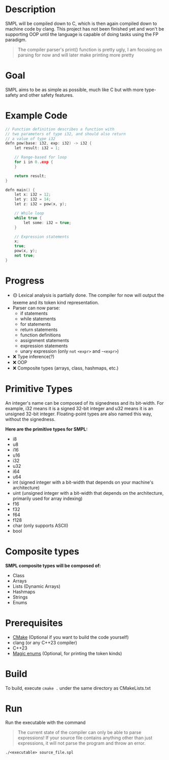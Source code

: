 # Description
SMPL will be compiled down to C, which is then again compiled down to machine code by clang.
This project has not been finished yet and won't be supporting OOP until the language is capable of doing tasks using the FP paradigm.

> The compiler parser's print() function is pretty ugly, I am focusing on parsing for now and will later make printing more pretty

# Goal
SMPL aims to be as simple as possible, much like C but with more type-safety and other safety features.
# Example Code
``` C++
// Function definition describes a function with
// two parameters of type i32, and should also return
// a value of type i32
defn pow(base: i32, exp: i32) -> i32 {
    let result: i32 = 1;

    // Range-based for loop
    for i in 0..exp {
    }

    return result;
}

defn main() {
    let x: i32 = 12;
    let y: i32 = 14;
    let z: i32 = pow(x, y);

    // While loop
    while true {
        let some: i32 = true;
    }

    // Expression statements
    x;
    true;
    pow(x, y);
    not true;
}
```
# Progress
- 🟡 Lexical analysis is partially done. The compiler for now will output the lexeme and its token kind representation.
- Parser can now parse:
    - if statements
    - while statements
    - for statements
    - return statements
    - function definitions
    - assignment statements
    - expression statements
    - unary expression (only `not` `<expr>` and -`<expr>`)
- ❌ Type inference(?)
- ❌ OOP
- ❌ Composite types (arrays, class, hashmaps, etc.)

# Primitive Types
An integer's name can be composed of its signedness and its bit-width. For example, i32 means it is a signed 32-bit integer and u32 means it is an unsigned 32-bit integer.
Floating-point types are also named this way, without the signedness.

**Here are the primitive types for SMPL:**
- i8
- u8
- i16
- u16
- i32
- u32
- i64
- u64
- int (signed integer with a bit-width that depends on your machine's architecture)
- uint (unsigned integer with a bit-width that depends on the architecture, primarily used for array indexing)
- f16
- f32
- f64
- f128
- char (only supports ASCII)
- bool
# Composite types
**SMPL composite types will be composed of:**
- Class
- Arrays
- Lists (Dynamic Arrays)
- Hashmaps
- Strings
- Enums
# Prerequisites
- [CMake](https://cmake.org/download/) (Optional if you want to build the code yourself)
- clang (or any C++23 compiler)
- C++23
- [Magic enums](https://github.com/Neargye/magic_enum) (Optional, for printing the token kinds)
# Build
To build, execute `cmake .` under the same directory as CMakeLists.txt
# Run
Run the executable with the command
> The current state of the compiler can only be able to parse expressions! If your source file contains anything other than just expressions, it will not parse the program and throw an error.
```
./<executable> source_file.spl
```
